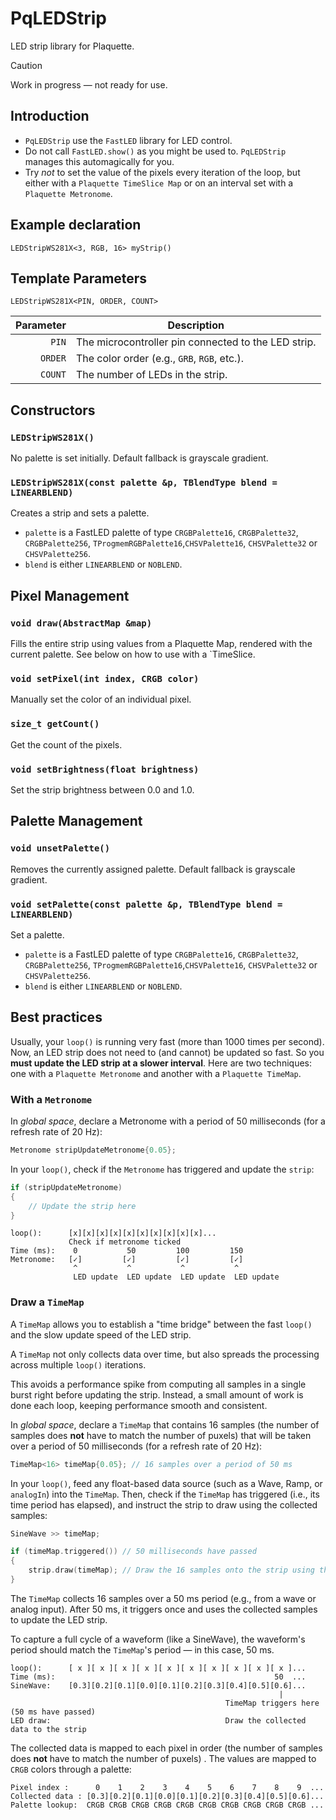 # PqLEDStrip
LED strip library for Plaquette.

> [!CAUTION]
> Work in progress — not ready for use.

## Introduction

- `PqLEDStrip` use the `FastLED` library for LED control.
- Do not call `FastLED.show()` as you might be used to. `PqLEDStrip` manages this automagically for you.
- Try *not* to set the value of the pixels every iteration of the loop, but either with a `Plaquette TimeSlice Map` or on an interval set with a `Plaquette Metronome`. 

## Example declaration

`LEDStripWS281X<3, RGB, 16> myStrip()`

## Template Parameters

`LEDStripWS281X<PIN, ORDER, COUNT>`

| Parameter | Description |
|-:|-|
| `PIN`     | The microcontroller pin connected to the LED strip. |
| `ORDER`   | The color order (e.g., `GRB`, `RGB`, etc.). |
| `COUNT`   | The number of LEDs in the strip. |

## Constructors

### `LEDStripWS281X()`
No palette is set initially. Default fallback is grayscale gradient.

### `LEDStripWS281X(const palette &p, TBlendType blend = LINEARBLEND)`
Creates a strip and sets a palette.

- `palette` is a FastLED palette of type `CRGBPalette16`, `CRGBPalette32`, `CRGBPalette256`, `TProgmemRGBPalette16`,`CHSVPalette16`, `CHSVPalette32` or `CHSVPalette256`.
- `blend` is either `LINEARBLEND` or `NOBLEND`.

## Pixel  Management

### `void draw(AbstractMap &map)`
Fills the entire strip using values from a Plaquette Map, rendered with the current palette. See below on how to use with a `TimeSlice.

### `void setPixel(int index, CRGB color)`
Manually set the color of an individual pixel.

### `size_t getCount()`
Get the count of the pixels.

### `void setBrightness(float brightness)`
Set the strip brightness between 0.0 and 1.0.

## Palette Management

### `void unsetPalette()`
Removes the currently assigned palette. Default fallback is grayscale gradient.

### `void setPalette(const palette &p, TBlendType blend = LINEARBLEND)`
Set a palette.
- `palette` is a FastLED palette of type `CRGBPalette16`, `CRGBPalette32`, `CRGBPalette256`, `TProgmemRGBPalette16`,`CHSVPalette16`, `CHSVPalette32` or `CHSVPalette256`.
- `blend` is either `LINEARBLEND` or `NOBLEND`.

## Best practices
Usually, your `loop()` is running very fast (more than 1000 times per second). Now, an LED strip does not need to (and cannot) be updated so fast. So you **must update the LED strip at a slower interval**. Here are two techniques: one with a `Plaquette Metronome` and another with a `Plaquette TimeMap`.

### With a `Metronome`

In *global space*, declare a Metronome with a period of 50 milliseconds (for a refresh rate of 20 Hz):
```cpp
Metronome stripUpdateMetronome{0.05};
```

In your `loop()`, check if the `Metronome` has triggered and update the `strip`:
```cpp
if (stripUpdateMetronome)
{
    // Update the strip here
}
```

```text
loop():      [x][x][x][x][x][x][x][x][x][x]...
             Check if metronome ticked
Time (ms):    0           50         100         150
Metronome:   [✓]         [✓]         [✓]         [✓]
              ^           ^           ^           ^
              LED update  LED update  LED update  LED update
```

### Draw a `TimeMap`

A `TimeMap` allows you to establish a "time bridge" between the fast `loop()` and the slow update speed of the LED strip.

A `TimeMap` not only collects data over time, but also spreads the processing across multiple `loop()` iterations.

This avoids a performance spike from computing all samples in a single burst right before updating the strip. Instead, a small amount of work is done each loop, keeping performance smooth and consistent.

In *global space*, declare a `TimeMap` that contains 16 samples (the number of samples does **not** have to match the number of puxels) that will be taken over a period of 50 milliseconds (for a refresh rate of 20 Hz):
```cpp
TimeMap<16> timeMap{0.05}; // 16 samples over a period of 50 ms
```

In your `loop()`, feed any float-based data source (such as a Wave, Ramp, or `analogIn`) into the `TimeMap`. Then, check if the `TimeMap` has triggered (i.e., its time period has elapsed), and instruct the strip to draw using the collected samples:
```cpp
SineWave >> timeMap;

if (timeMap.triggered()) // 50 milliseconds have passed
{
    strip.draw(timeMap); // Draw the 16 samples onto the strip using the current palette
}
```

The `TimeMap` collects 16 samples over a 50 ms period (e.g., from a wave or analog input). After 50 ms, it triggers once and uses the collected samples to update the LED strip.

To capture a full cycle of a waveform (like a SineWave), the waveform's period should match the `TimeMap`'s period — in this case, 50 ms.

```text
loop():      [ x ][ x ][ x ][ x ][ x ][ x ][ x ][ x ][ x ][ x ]...
Time (ms):                                                 50  ...
SineWave:    [0.3][0.2][0.1][0.0][0.1][0.2][0.3][0.4][0.5][0.6]...   
                                                            |
                                                TimeMap triggers here (50 ms have passed)
LED draw:                                       Draw the collected data to the strip 
```

The collected data is mapped to each pixel in order (the number of samples does **not** have to match the number of puxels) . The values are mapped to `CRGB` colors through a palette:
```text
Pixel index :      0    1    2    3    4    5    6    7    8    9  ...
Collected data : [0.3][0.2][0.1][0.0][0.1][0.2][0.3][0.4][0.5][0.6]...
Palette lookup:  CRGB CRGB CRGB CRGB CRGB CRGB CRGB CRGB CRGB CRGB ...
```

